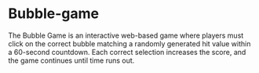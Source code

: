 ﻿# Bubble-game
The Bubble Game is an interactive web-based game where players must click on the correct bubble matching a randomly generated hit value within a 60-second countdown. Each correct selection increases the score, and the game continues until time runs out.
